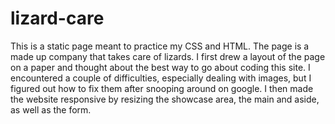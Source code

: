 # lizard-care
This is a static page meant to practice my CSS and HTML. The page is a made up company that takes care of lizards.
I first drew a layout of the page on a paper and thought about the best way to go about coding this site. I encountered 
a couple of difficulties, especially dealing with images, but I figured out how to fix them after snooping around on google.
I then made the website responsive by resizing the showcase area, the main and aside, as well as the form.
